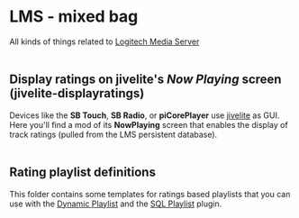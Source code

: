 LMS - mixed bag
====

All kinds of things related to [Logitech Media Server](https://github.com/Logitech/slimserver)
<br><br>

## Display ratings on jivelite's *Now Playing* screen (jivelite-displayratings)

Devices like the **SB Touch**, **SB Radio**, or **piCorePlayer** use [jivelite](https://github.com/ralph-irving/jivelite) as GUI.<br>Here you'll find a mod of its **NowPlaying** screen that enables the display of track ratings (pulled from the LMS persistent database).
<br><br>
## Rating playlist definitions
This folder contains some templates for ratings based playlists that you can use with the [Dynamic Playlist](https://wiki.slimdevices.com/index.php/Dynamic_Playlist_plugin) and the [SQL Playlist](https://wiki.slimdevices.com/index.php/SQL_Playlist_plugin.html) plugin.<br>